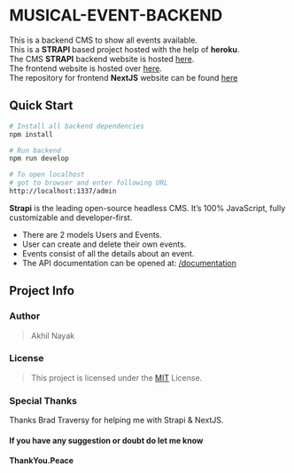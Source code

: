 # MUSICAL-EVENT-BACKEND

This is a backend CMS to show all events available.  
This is a **STRAPI** based project hosted with the help of **heroku**.  
The CMS **STRAPI** backend website is hosted [here](https://musical-events-backend.herokuapp.com/admin/auth/login).  
The frontend website is hosted over [here](https://musical-event-frontend.vercel.app/).  
The repository for frontend **NextJS** website can be found [here](https://github.com/akhilnayak0206/musical-event-frontend)

## Quick Start

```bash
# Install all backend dependencies
npm install

# Run backend
npm run develop

# To open localhost
# got to browser and enter following URL
http://localhost:1337/admin
```

**Strapi** is the leading open-source headless CMS. It’s 100% JavaScript, fully customizable and developer-first.

- There are 2 models Users and Events.
- User can create and delete their own events.
- Events consist of all the details about an event.
- The API documentation can be opened at: [/documentation](http://localhost:1337/documentation/v1.0.0)

## Project Info

### Author

> Akhil Nayak

### License

> This project is licensed under the [MIT](https://choosealicense.com/licenses/mit/) License.

### Special Thanks

Thanks Brad Traversy for helping me with Strapi & NextJS.  

#### If you have any suggestion or doubt do let me know

#### ThankYou.Peace

